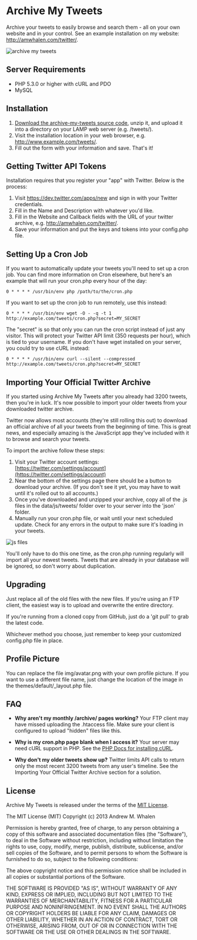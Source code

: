 Archive My Tweets
=================

Archive your tweets to easily browse and search them - all on your own website and in your control. See an example installation on my website: http://amwhalen.com/twitter/.

![archive my tweets](https://raw.github.com/amwhalen/archive-my-tweets/master/img/screenshots/amt.png)

Server Requirements
-------------------

* PHP 5.3.0 or higher with cURL and PDO
* MySQL


Installation
------------

1. [Download the archive-my-tweets source code](https://github.com/amwhalen/archive-my-tweets/archive/master.zip), unzip it, and upload it into a directory on your LAMP web server (e.g. /tweets/).
2. Visit the installation location in your web browser, e.g. http://www.example.com/tweets/.
3. Fill out the form with your information and save. That's it!


Getting Twitter API Tokens
--------------------------

Installation requires that you register your "app" with Twitter. Below is the process:

1. Visit https://dev.twitter.com/apps/new and sign in with your Twitter credentials.
2. Fill in the Name and Description with whatever you'd like.
3. Fill in the Website and Callback fields with the URL of your twitter archive, e.g. http://amwhalen.com/twitter/.
4. Save your information and put the keys and tokens into your config.php file.


Setting Up a Cron Job
---------------------

If you want to automatically update your tweets you'll need to set up a cron job. You can find more information on Cron elsewhere, but here's an example that will run your cron.php every hour of the day:

	0 * * * * /usr/bin/env php /path/to/the/cron.php

If you want to set up the cron job to run remotely, use this instead:

	0 * * * * /usr/bin/env wget -O - -q -t 1 http://example.com/tweets/cron.php?secret=MY_SECRET

The "secret" is so that only you can run the cron script instead of just any visitor. This will protect your Twitter API limit (350 requests per hour), which is tied to your username. If you don't have wget installed on your server, you could try to use cURL instead:

	0 * * * * /usr/bin/env curl --silent --compressed http://example.com/tweets/cron.php?secret=MY_SECRET


Importing Your Official Twitter Archive
---------------------------------------

If you started using Archive My Tweets after you already had 3200 tweets, then you're in luck. It's now possible to import your older tweets from your downloaded twitter archive.

Twitter now allows most accounts (they're still rolling this out) to download an official archive of all your tweets from the beginning of time. This is great news, and especially amazing is the JavaScript app they've included with it to browse and search your tweets.

To import the archive follow these steps:

1. Visit your Twitter account settings: [https://twitter.com/settings/account](https://twitter.com/settings/account)
2. Near the bottom of the settings page there should be a button to download your archive. (If you don't see it yet, you may have to wait until it's rolled out to all accounts.)
3. Once you've downloaded and unzipped your archive, copy all of the .js files in the data/js/tweets/ folder over to your server into the 'json' folder.
4. Manually run your cron.php file, or wait until your next scheduled update. Check for any errors in the output to make sure it's loading in your tweets.

![js files](https://raw.github.com/amwhalen/archive-my-tweets/master/img/screenshots/jsfiles.png)

You'll only have to do this one time, as the cron.php running regularly will import all your newest tweets. Tweets that are already in your database will be ignored, so don't worry about duplication.


Upgrading
---------

Just replace all of the old files with the new files. If you're using an FTP client, the easiest way is to upload and overwrite the entire directory.

If you're running from a cloned copy from GitHub, just do a 'git pull' to grab the latest code.

Whichever method you choose, just remember to keep your customized config.php file in place.


Profile Picture
---------------

You can replace the file img/avatar.png with your own profile picture. If you want to use a different file name, just change the location of the image in the themes/default/_layout.php file.


FAQ
---

* **Why aren't my monthly /archive/ pages working?** Your FTP client may have missed uploading the .htaccess file. Make sure your client is configured to upload "hidden" files like this.

* **Why is my cron.php page blank when I access it?** Your server may need cURL support in PHP. See the [PHP Docs for installing cURL](http://www.php.net/manual/en/curl.setup.php).

* **Why don't my older tweets show up?** Twitter limits API calls to return only the most recent 3200 tweets from any user's timeline. See the Importing Your Official Twitter Archive section for a solution.


License
-------

Archive My Tweets is released under the terms of the [MIT License](http://www.opensource.org/licenses/mit-license.html).

The MIT License (MIT)
Copyright (c) 2013 Andrew M. Whalen

Permission is hereby granted, free of charge, to any person obtaining a copy of this software and associated documentation files (the "Software"), to deal in the Software without restriction, including without limitation the rights to use, copy, modify, merge, publish, distribute, sublicense, and/or sell copies of the Software, and to permit persons to whom the Software is furnished to do so, subject to the following conditions:

The above copyright notice and this permission notice shall be included in all copies or substantial portions of the Software.

THE SOFTWARE IS PROVIDED "AS IS", WITHOUT WARRANTY OF ANY KIND, EXPRESS OR IMPLIED, INCLUDING BUT NOT LIMITED TO THE WARRANTIES OF MERCHANTABILITY, FITNESS FOR A PARTICULAR PURPOSE AND NONINFRINGEMENT. IN NO EVENT SHALL THE AUTHORS OR COPYRIGHT HOLDERS BE LIABLE FOR ANY CLAIM, DAMAGES OR OTHER LIABILITY, WHETHER IN AN ACTION OF CONTRACT, TORT OR OTHERWISE, ARISING FROM, OUT OF OR IN CONNECTION WITH THE SOFTWARE OR THE USE OR OTHER DEALINGS IN THE SOFTWARE.
